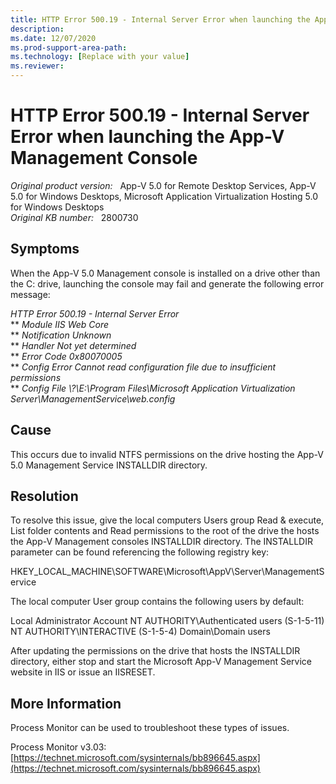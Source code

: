 ```yaml
---
title: HTTP Error 500.19 - Internal Server Error when launching the App-V Management Console
description: 
ms.date: 12/07/2020
ms.prod-support-area-path: 
ms.technology: [Replace with your value]
ms.reviewer: 
---
```

# HTTP Error 500.19 - Internal Server Error when launching the App-V Management Console

_Original product version:_ &nbsp; App-V 5.0 for Remote Desktop Services, App-V 5.0 for Windows Desktops, Microsoft Application Virtualization Hosting 5.0 for Windows Desktops  
_Original KB number:_ &nbsp; 2800730

## Symptoms

When the App-V 5.0 Management console is installed on a drive other than the C: drive, launching the console may fail and generate the following error message:

*HTTP Error 500.19 - Internal Server Error*  
** *Module IIS Web Core*  
** *Notification Unknown*  
** *Handler Not yet determined*  
** *Error Code 0x80070005*  
** *Config Error Cannot read configuration file due to insufficient permissions*  
** *Config File* *\\?\E:\Program* *Files\Microsoft Application Virtualization Server\ManagementService\web.config*  

## Cause

This occurs due to invalid NTFS permissions on the drive hosting the App-V 5.0 Management Service INSTALLDIR directory.

## Resolution

To resolve this issue, give the local computers Users group Read & execute, List folder contents and Read permissions to the root of the drive the hosts the App-V Management consoles INSTALLDIR directory. The INSTALLDIR parameter can be found referencing the following registry key:

HKEY_LOCAL_MACHINE\SOFTWARE\Microsoft\AppV\Server\ManagementService 

The local computer User group contains the following users by default:

Local Administrator Account
NT AUTHORITY\Authenticated users (S-1-5-11)
NT AUTHORITY\INTERACTIVE (S-1-5-4)
Domain\Domain users

After updating the permissions on the drive that hosts the INSTALLDIR directory, either stop and start the Microsoft App-V Management Service website in IIS or issue an IISRESET.

## More Information

Process Monitor can be used to troubleshoot these types of issues.

Process Monitor v3.03: [https://technet.microsoft.com/sysinternals/bb896645.aspx](https://technet.microsoft.com/sysinternals/bb896645.aspx)
